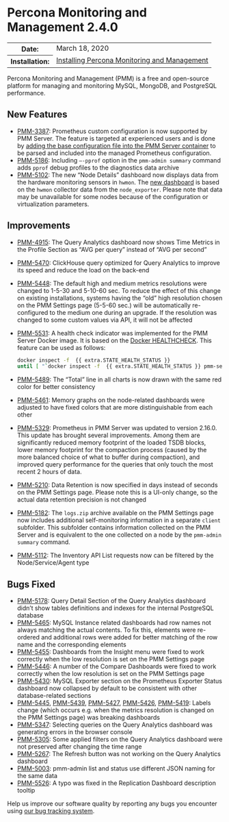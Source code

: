 # Percona Monitoring and Management 2.4.0

<table class="docutils field-list" frame="void" rules="none">
  <colgroup>
    <col class="field-name">
    <col class="field-body">
  </colgroup>
  <tbody valign="top">
    <tr class="field-odd field">
      <th class="field-name">Date:</th>
      <td class="field-body">March 18, 2020</td>
    </tr>
    <tr class="field-even field">
      <th class="field-name">Installation:</th>
      <td class="field-body">
        <a class="reference external" href="https://www.percona.com/doc/percona-monitoring-and-management/2.x/setting-up/">Installing Percona Monitoring and Management</a></td>
    </tr>
  </tbody>
</table>

Percona Monitoring and Management (PMM) is a free and open-source platform for managing and monitoring MySQL, MongoDB, and PostgreSQL performance.

## New Features
* [PMM-3387](https://jira.percona.com/browse/PMM-3387): Prometheus custom configuration is now supported by PMM Server. The feature is targeted at experienced users and is done by [adding the base configuration file into the PMM Server container](../faq.md) to be parsed and included into the managed Prometheus configuration.
* [PMM-5186](https://jira.percona.com/browse/PMM-5186): Including `–-pprof` option in the `pmm-admin summary` command adds `pprof` debug profiles to the diagnostics data archive
* [PMM-5102](https://jira.percona.com/browse/PMM-5102): The new “Node Details” dashboard now displays data from the hardware monitoring sensors in `hwmon`. The [new dashboard](../details/dashboards/dashboard-node-temperature-details.md) is based on the `hwmon` collector data from the `node_exporter`. Please note that data may be unavailable for some nodes because of the configuration or virtualization parameters.

## Improvements
* [PMM-4915](https://jira.percona.com/browse/PMM-4915): The Query Analytics dashboard now shows Time Metrics in the Profile Section as “AVG per query” instead of “AVG per second”
* [PMM-5470](https://jira.percona.com/browse/PMM-5470): ClickHouse query optimized for Query Analytics to improve its speed and reduce the load on the back-end
* [PMM-5448](https://jira.percona.com/browse/PMM-5448): The default high and medium metrics resolutions were changed to 1-5-30 and 5-10-60 sec. To reduce the effect of this change on existing installations, systems having the “old” high resolution chosen on the PMM Settings page (5-5-60 sec.) will be automatically re-configured to the medium one during an upgrade. If the resolution was changed to some custom values via API, it will not be affected
* [PMM-5531](https://jira.percona.com/browse/PMM-5531): A health check indicator was implemented for the PMM Server Docker image. It is based on the [Docker HEALTHCHECK](https://docs.docker.com/engine/reference/builder/#healthcheck). This feature can be used as follows:

    ```sh
    docker inspect -f  {{ extra.STATE_HEALTH_STATUS }}
    until [ "`docker inspect -f  {{ extra.STATE_HEALTH_STATUS }} pmm-server`" == "healthy" ]; do sleep 1; done
    ```

* [PMM-5489](https://jira.percona.com/browse/PMM-5489): The “Total” line in all charts is now drawn with the same red color for better consistency
* [PMM-5461](https://jira.percona.com/browse/PMM-5461): Memory graphs on the node-related dashboards were adjusted to have fixed colors that are more distinguishable from each other
* [PMM-5329](https://jira.percona.com/browse/PMM-5329): Prometheus in PMM Server was updated to version 2.16.0. This update has brought several improvements. Among them are significantly reduced memory footprint of the loaded TSDB blocks, lower memory footprint for the compaction process (caused by the more balanced choice of what to buffer during compaction), and improved query performance for the queries that only touch the most recent 2 hours of data.
* [PMM-5210](https://jira.percona.com/browse/PMM-5210): Data Retention is now specified in days instead of seconds on the PMM Settings page. Please note this is a UI-only change, so the actual data retention precision is not changed
* [PMM-5182](https://jira.percona.com/browse/PMM-5182): The `logs.zip` archive available on the PMM Settings page now includes additional self-monitoring information in a separate `client` subfolder. This subfolder contains information collected on the PMM Server and is equivalent to the one collected on a node by the `pmm-admin summary` command.
* [PMM-5112](https://jira.percona.com/browse/PMM-5112): The Inventory API List requests now can be filtered by the Node/Service/Agent type

## Bugs Fixed
* [PMM-5178](https://jira.percona.com/browse/PMM-5178): Query Detail Section of the Query Analytics dashboard didn’t show tables definitions and indexes for the internal PostgreSQL database
* [PMM-5465](https://jira.percona.com/browse/PMM-5465): MySQL Instance related dashboards had row names not always matching the actual contents. To fix this, elements were re-ordered and additional rows were added for better matching of the row name and the corresponding elements
* [PMM-5455](https://jira.percona.com/browse/PMM-5455): Dashboards from the Insight menu were fixed to work correctly when the low resolution is set on the PMM Settings page
* [PMM-5446](https://jira.percona.com/browse/PMM-5446): A number of the Compare Dashboards were fixed to work correctly when the low resolution is set on the PMM Settings page
* [PMM-5430](https://jira.percona.com/browse/PMM-5430): MySQL Exporter section on the Prometheus Exporter Status dashboard now collapsed by default to be consistent with other database-related sections
* [PMM-5445](https://jira.percona.com/browse/PMM-5445), [PMM-5439](https://jira.percona.com/browse/PMM-5439), [PMM-5427](https://jira.percona.com/browse/PMM-5427), [PMM-5426](https://jira.percona.com/browse/PMM-5426), [PMM-5419](https://jira.percona.com/browse/PMM-5419): Labels change (which occurs e.g. when the metrics resolution is changed on the PMM Settings page) was breaking dashboards
* [PMM-5347](https://jira.percona.com/browse/PMM-5347): Selecting queries on the Query Analytics dashboard was generating errors in the browser console
* [PMM-5305](https://jira.percona.com/browse/PMM-5305): Some applied filters on the Query Analytics dashboard were not preserved after changing the time range
* [PMM-5267](https://jira.percona.com/browse/PMM-5267): The Refresh button was not working on the Query Analytics dashboard
* [PMM-5003](https://jira.percona.com/browse/PMM-5003): pmm-admin list and status use different JSON naming for the same data
* [PMM-5526](https://jira.percona.com/browse/PMM-5526): A typo was fixed in the Replication Dashboard description tooltip

Help us improve our software quality by reporting any bugs you encounter using [our bug tracking system](https://jira.percona.com/secure/Dashboard.jspa).

